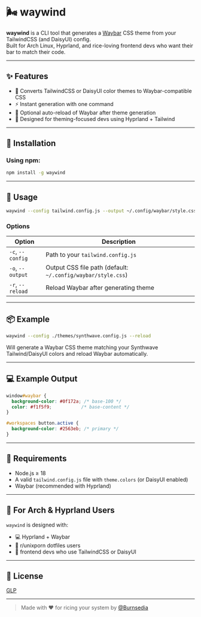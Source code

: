 
# 🌬️ waywind

**waywind** is a CLI tool that generates a [Waybar](https://github.com/Alexays/Waybar) CSS theme from your TailwindCSS (and DaisyUI) config.  
Built for Arch Linux, Hyprland, and rice-loving frontend devs who want their bar to match their code.

---

## ✨ Features

- 🎨 Converts TailwindCSS or DaisyUI color themes to Waybar-compatible CSS
- ⚡ Instant generation with one command
- 🔁 Optional auto-reload of Waybar after theme generation
- 🧠 Designed for theming-focused devs using Hyprland + Tailwind

---

## 🚀 Installation

### Using npm:

```bash
npm install -g waywind
```

---

## 🧪 Usage

```bash
waywind --config tailwind.config.js --output ~/.config/waybar/style.css --reload
```

### Options

| Option              | Description                                      |
|---------------------|--------------------------------------------------|
| `-c`, `--config`     | Path to your `tailwind.config.js`               |
| `-o`, `--output`     | Output CSS file path (default: `~/.config/waybar/style.css`) |
| `-r`, `--reload`     | Reload Waybar after generating theme            |

---

## 📦 Example

```bash
waywind --config ./themes/synthwave.config.js --reload
```

Will generate a Waybar CSS theme matching your Synthwave Tailwind/DaisyUI colors and reload Waybar automatically.

---

## 💻 Example Output

```css
window#waybar {
  background-color: #0f172a; /* base-100 */
  color: #f1f5f9;           /* base-content */
}

#workspaces button.active {
  background-color: #2563eb; /* primary */
}
```

---

## 🔧 Requirements

- Node.js ≥ 18
- A valid `tailwind.config.js` file with `theme.colors` (or DaisyUI enabled)
- Waybar (recommended with Hyprland)

---

## 🐧 For Arch & Hyprland Users

`waywind` is designed with:
- 💻 Hyprland + Waybar
- 🧙 r/unixporn dotfiles users
- 🌈 frontend devs who use TailwindCSS or DaisyUI

---

## 📜 License

[GLP](./LICENSE.md)

---

> Made with ❤️ for ricing your system by [@Burnsedia](https://github.com/Burnsedia)
